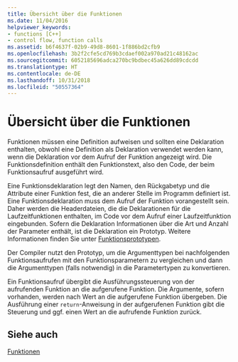 ```yaml
---
title: Übersicht über die Funktionen
ms.date: 11/04/2016
helpviewer_keywords:
- functions [C++]
- control flow, function calls
ms.assetid: b6f4637f-02b9-49d8-8601-1f886bd2cfb9
ms.openlocfilehash: 3b2f2cfe5cd769b3cdaef002a970ad21c48162ac
ms.sourcegitcommit: 6052185696adca270bc9bdbec45a626dd89cdcdd
ms.translationtype: HT
ms.contentlocale: de-DE
ms.lasthandoff: 10/31/2018
ms.locfileid: "50557364"
---
```

# <a name="overview-of-functions"></a>Übersicht über die Funktionen

Funktionen müssen eine Definition aufweisen und sollten eine Deklaration enthalten, obwohl eine Definition als Deklaration verwendet werden kann, wenn die Deklaration vor dem Aufruf der Funktion angezeigt wird. Die Funktionsdefinition enthält den Funktionstext, also den Code, der beim Funktionsaufruf ausgeführt wird.

Eine Funktionsdeklaration legt den Namen, den Rückgabetyp und die Attribute einer Funktion fest, die an anderer Stelle im Programm definiert ist. Eine Funktionsdeklaration muss dem Aufruf der Funktion vorangestellt sein. Daher werden die Headerdateien, die die Deklarationen für die Laufzeitfunktionen enthalten, im Code vor dem Aufruf einer Laufzeitfunktion eingebunden. Sofern die Deklaration Informationen über die Art und Anzahl der Parameter enthält, ist die Deklaration ein Prototyp. Weitere Informationen finden Sie unter [Funktionsprototypen](../c-language/function-prototypes.md).

Der Compiler nutzt den Prototyp, um die Argumenttypen bei nachfolgenden Funktionsaufrufen mit den Funktionsparametern zu vergleichen und dann die Argumenttypen (falls notwendig) in die Parametertypen zu konvertieren.

Ein Funktionsaufruf übergibt die Ausführungssteuerung von der aufrufenden Funktion an die aufgerufene Funktion. Die Argumente, sofern vorhanden, werden nach Wert an die aufgerufene Funktion übergeben. Die Ausführung einer `return`-Anweisung in der aufgerufenen Funktion gibt die Steuerung und ggf. einen Wert an die aufrufende Funktion zurück.

## <a name="see-also"></a>Siehe auch

[Funktionen](../c-language/functions-c.md)